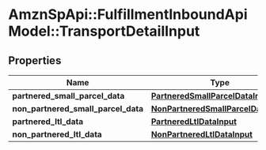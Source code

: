 # AmznSpApi::FulfillmentInboundApiModel::TransportDetailInput

## Properties
Name | Type | Description | Notes
------------ | ------------- | ------------- | -------------
**partnered_small_parcel_data** | [**PartneredSmallParcelDataInput**](PartneredSmallParcelDataInput.md) |  | [optional] 
**non_partnered_small_parcel_data** | [**NonPartneredSmallParcelDataInput**](NonPartneredSmallParcelDataInput.md) |  | [optional] 
**partnered_ltl_data** | [**PartneredLtlDataInput**](PartneredLtlDataInput.md) |  | [optional] 
**non_partnered_ltl_data** | [**NonPartneredLtlDataInput**](NonPartneredLtlDataInput.md) |  | [optional] 

